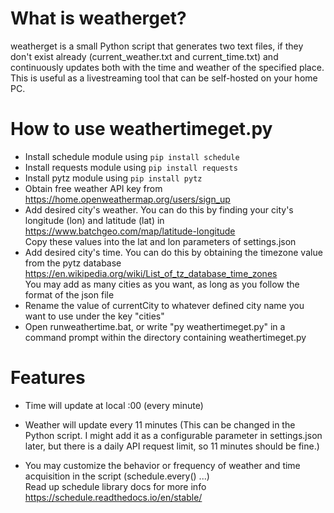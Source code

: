 # What is weatherget?
weatherget is a small Python script that generates two text files, if they don't exist already (current_weather.txt and current_time.txt) and continuously updates both with the time and weather of the specified place. This is useful as a livestreaming tool that can be self-hosted on your home PC.

# How to use weathertimeget.py
- Install schedule module using `pip install schedule`
- Install requests module using `pip install requests`
- Install pytz module using `pip install pytz`
- Obtain free weather API key from https://home.openweathermap.org/users/sign_up
- Add desired city's weather. You can do this by finding your city's longitude (lon) and latitude (lat) in https://www.batchgeo.com/map/latitude-longitude \
Copy these values into the lat and lon parameters of settings.json
- Add desired city's time. You can do this by obtaining the timezone value from the pytz database https://en.wikipedia.org/wiki/List_of_tz_database_time_zones \
You may add as many cities as you want, as long as you follow the format of the json file
- Rename the value of currentCity to whatever defined city name you want to use under the key "cities"
- Open runweathertime.bat, or write "py weathertimeget.py" in a command prompt within the directory containing weathertimeget.py

# Features
- Time will update at local :00 (every minute)
- Weather will update every 11 minutes (This can be changed in the Python script. I might add it as a configurable parameter in settings.json later, but there is a daily API request limit, so 11 minutes should be fine.)

- You may customize the behavior or frequency of weather and time acquisition in the script (schedule.every() ...)\
Read up schedule library docs for more info https://schedule.readthedocs.io/en/stable/